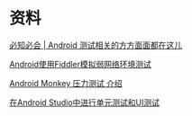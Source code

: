 # 资料

[必知必会 | Android 测试相关的方方面面都在这儿](https://blog.csdn.net/lmj623565791/article/details/79623159)

[Android使用Fiddler模拟弱网络环境测试](https://blog.csdn.net/u010618194/article/details/76652513)

[Android Monkey 压力测试 介绍](https://www.cnblogs.com/TankXiao/p/4815134.html)

[在Android Studio中进行单元测试和UI测试](https://www.jianshu.com/p/03118c11c199)